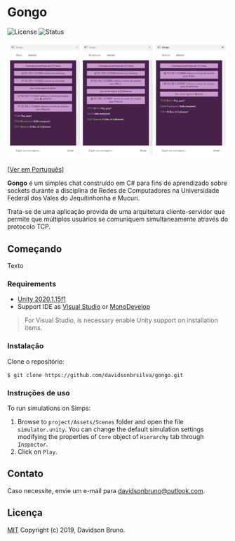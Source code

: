 # Gongo

![License](https://img.shields.io/github/license/davidsonbsilva/gongo.svg) ![Status](https://img.shields.io/badge/status-stopped-red)

![Captura de tela do Gongo](cover.png)

[[Ver em Português](README.pt-br.md)]

**Gongo** é um simples chat construído em C# para fins de aprendizado sobre sockets durante a disciplina de Redes de Computadores na Universidade Federal dos Vales do Jequitinhonha e Mucuri.

Trata-se de uma aplicação provida de uma arquitetura cliente-servidor que permite que múltiplos usuários se comuniquem simultaneamente através do protocolo TCP.

## Começando

Texto

### Requirements

- [Unity 2020.1.15f1](https://unity.com/releases/editor/archive)
- Support IDE as [Visual Studio](https://www.visualstudio.com/pt-br/downloads/) or [MonoDevelop](http://www.monodevelop.com/download/)
  
> For Visual Studio, is necessary enable Unity support on installation items.

### Instalação

Clone o repositório:

```
$ git clone https://github.com/davidsonbrsilva/gongo.git
```

### Instruções de uso

To run simulations on Simps:

1. Browse to `project/Assets/Scenes` folder and open the file `simulator.unity`. You can change the default simulation settings modifying the properties of `Core` object of `Hierarchy` tab through `Inspector`.
2. Click on `Play`.

## Contato

Caso necessite, envie um e-mail para <davidsonbruno@outlook.com>.

## Licença

[MIT](LICENSE.md) Copyright (c) 2019, Davidson Bruno.
